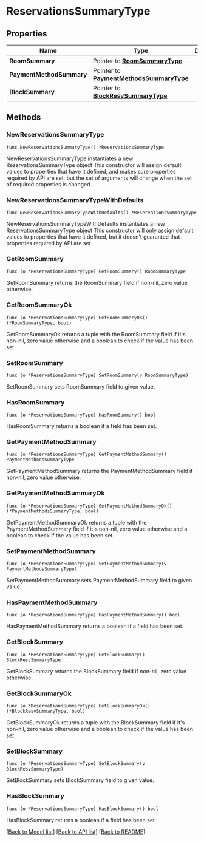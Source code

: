 # ReservationsSummaryType

## Properties

Name | Type | Description | Notes
------------ | ------------- | ------------- | -------------
**RoomSummary** | Pointer to [**RoomSummaryType**](RoomSummaryType.md) |  | [optional] 
**PaymentMethodSummary** | Pointer to [**PaymentMethodsSummaryType**](PaymentMethodsSummaryType.md) |  | [optional] 
**BlockSummary** | Pointer to [**BlockResvSummaryType**](BlockResvSummaryType.md) |  | [optional] 

## Methods

### NewReservationsSummaryType

`func NewReservationsSummaryType() *ReservationsSummaryType`

NewReservationsSummaryType instantiates a new ReservationsSummaryType object
This constructor will assign default values to properties that have it defined,
and makes sure properties required by API are set, but the set of arguments
will change when the set of required properties is changed

### NewReservationsSummaryTypeWithDefaults

`func NewReservationsSummaryTypeWithDefaults() *ReservationsSummaryType`

NewReservationsSummaryTypeWithDefaults instantiates a new ReservationsSummaryType object
This constructor will only assign default values to properties that have it defined,
but it doesn't guarantee that properties required by API are set

### GetRoomSummary

`func (o *ReservationsSummaryType) GetRoomSummary() RoomSummaryType`

GetRoomSummary returns the RoomSummary field if non-nil, zero value otherwise.

### GetRoomSummaryOk

`func (o *ReservationsSummaryType) GetRoomSummaryOk() (*RoomSummaryType, bool)`

GetRoomSummaryOk returns a tuple with the RoomSummary field if it's non-nil, zero value otherwise
and a boolean to check if the value has been set.

### SetRoomSummary

`func (o *ReservationsSummaryType) SetRoomSummary(v RoomSummaryType)`

SetRoomSummary sets RoomSummary field to given value.

### HasRoomSummary

`func (o *ReservationsSummaryType) HasRoomSummary() bool`

HasRoomSummary returns a boolean if a field has been set.

### GetPaymentMethodSummary

`func (o *ReservationsSummaryType) GetPaymentMethodSummary() PaymentMethodsSummaryType`

GetPaymentMethodSummary returns the PaymentMethodSummary field if non-nil, zero value otherwise.

### GetPaymentMethodSummaryOk

`func (o *ReservationsSummaryType) GetPaymentMethodSummaryOk() (*PaymentMethodsSummaryType, bool)`

GetPaymentMethodSummaryOk returns a tuple with the PaymentMethodSummary field if it's non-nil, zero value otherwise
and a boolean to check if the value has been set.

### SetPaymentMethodSummary

`func (o *ReservationsSummaryType) SetPaymentMethodSummary(v PaymentMethodsSummaryType)`

SetPaymentMethodSummary sets PaymentMethodSummary field to given value.

### HasPaymentMethodSummary

`func (o *ReservationsSummaryType) HasPaymentMethodSummary() bool`

HasPaymentMethodSummary returns a boolean if a field has been set.

### GetBlockSummary

`func (o *ReservationsSummaryType) GetBlockSummary() BlockResvSummaryType`

GetBlockSummary returns the BlockSummary field if non-nil, zero value otherwise.

### GetBlockSummaryOk

`func (o *ReservationsSummaryType) GetBlockSummaryOk() (*BlockResvSummaryType, bool)`

GetBlockSummaryOk returns a tuple with the BlockSummary field if it's non-nil, zero value otherwise
and a boolean to check if the value has been set.

### SetBlockSummary

`func (o *ReservationsSummaryType) SetBlockSummary(v BlockResvSummaryType)`

SetBlockSummary sets BlockSummary field to given value.

### HasBlockSummary

`func (o *ReservationsSummaryType) HasBlockSummary() bool`

HasBlockSummary returns a boolean if a field has been set.


[[Back to Model list]](../README.md#documentation-for-models) [[Back to API list]](../README.md#documentation-for-api-endpoints) [[Back to README]](../README.md)


